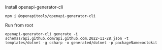 Install openapi-generator-cli

`npm i @openapitools/openapi-generator-cli`

Run from root

`openapi-generator-cli generate -i schemas/api.github.com/api.github.com.2022-11-28.json -t templates/dotnet -g csharp -o generated/dotnet -p packageName=octokit`